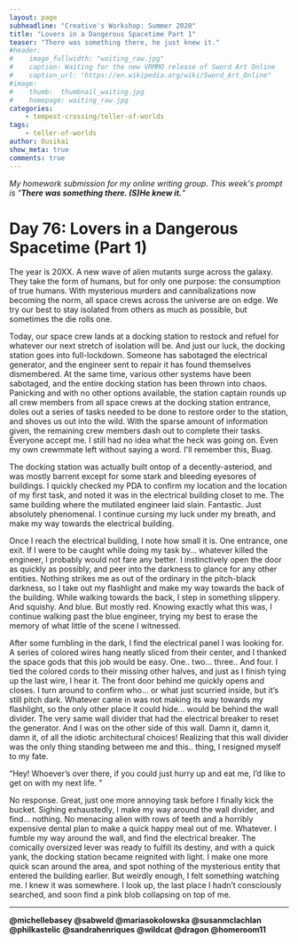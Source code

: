```yaml
---
layout: page
subheadline: "Creative's Workshop: Summer 2020"
title: "Lovers in a Dangerous Spacetime Part 1"
teaser: "There was something there, he just knew it."
#header:
#    image_fullwidth: "waiting_raw.jpg"
#    caption: Waiting for the new VRMMO release of Sword Art Online
#    caption_url: "https://en.wikipedia.org/wiki/Sword_Art_Online"
#image:
#    thumb:  thumbnail_waiting.jpg
#    homepage: waiting_raw.jpg
categories:
    - tempest-crossing/teller-of-worlds
tags:
    - teller-of-worlds
author: Ousikai
show_meta: true
comments: true
---
```

*My homework submission for my online writing group. This week's prompt is "**There was something there. (S)He knew it.**"*
# Day 76: Lovers in a Dangerous Spacetime (Part 1)


The year is 20XX. A new wave of alien mutants surge across the galaxy. They take the form of humans, but for only one purpose: the consumption of true humans.  With mysterious murders and cannibalizations now becoming the norm, all space crews across the universe are on edge. We try our best to stay isolated from others as much as possible, but sometimes the die rolls one.

Today, our space crew lands at a docking station to restock and refuel for whatever our next stretch of isolation will be. And just our luck, the docking station goes into full-lockdown. Someone has sabotaged the electrical generator, and the engineer sent to repair it has found themselves dismembered. At the same time, various other systems have been sabotaged, and the entire docking station has been thrown into chaos. Panicking and with no other options available, the station captain rounds up all crew members from all space crews at the docking station entrance, doles out a series of tasks needed to be done to restore order to the station, and shoves us out into the wild. With the sparse amount of information given, the remaining crew members dash out to complete their tasks. Everyone accept me. I still had no idea what the heck was going on. Even my own crewmmate left without saying a word. I'll remember this, Buag. 

The docking station was actually built ontop of a decently-asteriod, and was mostly barrent except for some stark and bleeding eyesores of buildings. I quickly checked my PDA to confirm my location and the location of my first task, and noted it was in the electrical building closet to me. The same building where the mutilated engineer laid slain. Fantastic. Just absolutely phenomenal. I continue cursing my luck under my breath, and make my way towards the electrical building. 

Once I reach the electrical building, I note how small it is. One entrance, one exit. If I were to be caught while doing my task by… whatever killed the engineer, I probably would not fare any better. I instinctively open the door as quickly as possibly, and peer into the darkness to glance for any other entities. Nothing strikes me as out of the ordinary in the pitch-black darkness, so I take out my flashlight and make my way towards the back of the building. While walking towards the back, I step in something slippery. And squishy. And blue. But mostly red. Knowing exactly what this was, I continue walking past the blue engineer, trying my best to erase the memory of what little of the scene I witnessed. 

After some fumbling in the dark, I find the electrical panel I was looking for. A series of colored wires hang neatly sliced from their center, and I thanked the space gods that this job would be easy. One.. two… three.. And four. I tied the colored cords to their missing other halves, and just as I finish tying up the last wire, I hear it. The front door behind me quickly opens and closes. I turn around to confirm who… or what just scurried inside, but it’s still pitch dark. Whatever came in was not making its way towards my flashlight, so the only other place it could hide… would be behind the wall divider. The very same wall divider that had the electrical breaker to reset the generator. And I was on the other side of this wall. Damn it, damn it, damn it, of all the idiotic architectural choices! Realizing that this wall divider was the only thing standing between me and this.. thing, I resigned myself to my fate.

“Hey! Whoever’s over there, if you could just hurry up and eat me, I’d like to get on with my next life. ”

No response. Great, just one more annoying task before I finally kick the bucket. Sighing exhaustedly, I make my way around the wall divider, and find… nothing. No menacing alien with rows of teeth and a horribly expensive dental plan to make a quick happy meal out of me. Whatever. I fumble my way around the wall, and find the electrical breaker. The comically oversized lever was ready to fulfill its destiny, and with a quick yank, the docking station became reignited with light. I make one more quick scan around the area, and spot nothing of the mysterious entity that entered the building earlier. But weirdly enough, I felt something watching me. I knew it was somewhere. I look up, the last place I hadn’t consciously searched, and soon find a pink blob collapsing on top of me. 
 
-----
**@michellebasey @sabweld @mariasokolowska @susanmclachlan @philkastelic @sandrahenriques @wildcat @dragon @homeroom11**